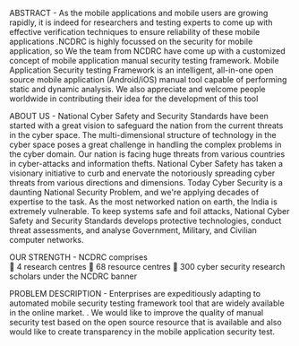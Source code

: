 ABSTRACT - As the mobile applications and mobile users are growing rapidly, it is indeed for researchers and testing experts to come up with effective verification techniques to ensure reliability of these mobile applications .NCDRC is highly focussed on the security for mobile application, so We the team from NCDRC have come up with a customized concept of mobile application manual security testing framework. Mobile Application Security testing Framework is an intelligent, all-in-one open source mobile application (Android/iOS) manual tool capable of performing static and dynamic analysis.   We also appreciate and welcome   people worldwide in contributing their idea for the development of this tool


ABOUT US -
National Cyber Safety and Security Standards have been started with a great vision to safeguard the nation from the current threats in the cyber space. The multi-dimensional structure of technology in the cyber space poses a great challenge in handling the complex problems in the cyber domain.
Our nation is facing huge threats from various countries in cyber-attacks and information thefts. National Cyber Safety has taken a visionary initiative to curb and enervate the notoriously spreading cyber threats from various directions and dimensions.
Today Cyber Security is a daunting National Security Problem, and we're applying decades of expertise to the task. As the most networked nation on earth, the India is extremely vulnerable. To keep systems safe and foil attacks, National Cyber Safety and Security Standards develops protective technologies, conduct threat assessments, and analyse Government, Military, and Civilian computer networks.

OUR STRENGTH -
NCDRC comprises    
	4 research centres 
	68 resource centres 
	300  cyber security research scholars under the  NCDRC banner 

PROBLEM DESCRIPTION -
	 Enterprises are expeditiously adapting to automated mobile security testing framework tool that are widely available in the online market. . We would like to improve the quality of manual security test  based on the open source resource that is available and also would like to create transparency in the mobile application security test.
